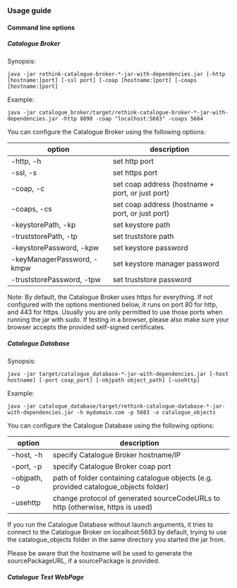 ### Usage guide

#### Command line options

##### Catalogue Broker

Synopsis:

`java -jar rethink-catalogue-broker-*-jar-with-dependencies.jar [-http [hostname:]port] [-ssl port] [-coap [hostname:]port] [-coaps [hostname:]port]`

Example:

`java -jar catalogue_broker/target/rethink-catalogue-broker-*-jar-with-dependencies.jar -http 8090 -coap "localhost:5683" -coaps 5684`

You can configure the Catalogue Broker using the following options:

option                      | description
--------------------------- | ---------------------------
-http, -h                   | set http port
-ssl, -s                    | set https port
-coap, -c                   | set coap address (hostname + port, or just port)
-coaps, -cs                 | set coap address (hostname + port, or just port)
-keystorePath, -kp          | set keystore path
-truststorePath, -tp        | set truststore path
-keystorePassword, -kpw     | set keystore password
-keyManagerPassword, -kmpw  | set keystore manager password
-truststorePassword, -tpw   | set truststore password


Note: By default, the Catalogue Broker uses https for everything. If not configured with the options mentioned below, it runs on port 80 for http, and 443 for https. Usually you are only permitted to use those ports when running the jar with sudo.
If testing in a browser, please also make sure your browser accepts the provided self-signed certificates.


##### Catalogue Database

Synopsis:

`java -jar target/catalogue_database-*-jar-with-dependencies.jar [-host hostname] [-port coap_port] [-objpath object_path] [-usehttp]`

Example:

`java -jar catalogue_database/target/rethink-catalogue-database-*-jar-with-dependencies.jar -h mydomain.com -p 5683 -o catalogue_objects`


You can configure the Catalogue Database using the following options:

option       | description
------------ | ---------------------------
-host, -h    | specify Catalogue Broker hostname/IP
-port, -p    | specify Catalogue Broker coap port
-objpath, -o | path of folder containing catalogue objects (e.g. provided catalogue_objects folder)
-usehttp     | change protocol of generated sourceCodeURLs to http (otherwise, https is used)

If you run the Catalogue Database without launch arguments,
it tries to connect to the Catalogue Broker on localhost:5683 by default,
trying to use the catalogue_objects folder in the same directory you started the jar from.

Please be aware that the hostname will be used to generate the sourcePackageURL, if a sourcePackage is provided.


##### Catalogue Test WebPage

